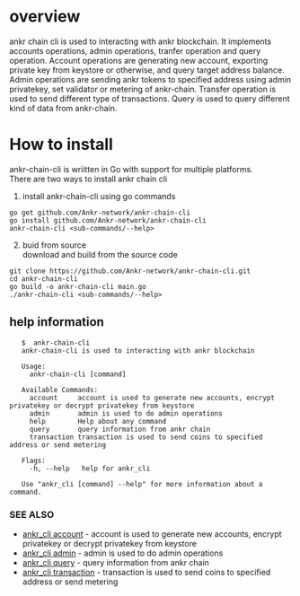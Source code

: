 # overview
ankr chain cli is used to interacting with ankr blockchain. It implements accounts operations, admin operations, tranfer operation and query operation.
Account operations are generating new account, exporting private key from keystore or otherwise, and query target address balance. 
Admin operations are sending ankr tokens to specified address using admin privatekey, set validator or metering of ankr-chain.
Transfer operation is used to send different type of transactions.
Query is used to query different kind of data from ankr-chain.


# How to install
ankr-chain-cli is wriitten in Go with support for multiple platforms.   
There are two ways to install ankr chain cli    
1. install ankr-chain-cli using go commands    
```$xslt
go get github.com/Ankr-network/ankr-chain-cli    
go install github.com/Ankr-network/ankr-chain-cli    
ankr-chain-cli <sub-commands/--help>
```   

2. buid from source    
download and build from the source code  
```
git clone https://github.com/Ankr-network/ankr-chain-cli.git    
cd ankr-chain-cli    
go build -o ankr-chain-cli main.go    
./ankr-chain-cli <sub-commands/--help>
```
## help information
```  
   $  ankr-chain-cli
   ankr-chain-cli is used to interacting with ankr blockchain
   
   Usage:
     ankr-chain-cli [command]
   
   Available Commands:
     account     account is used to generate new accounts, encrypt privatekey or decrypt privatekey from keystore
     admin       admin is used to do admin operations
     help        Help about any command
     query       query information from ankr chain
     transaction transaction is used to send coins to specified address or send metering
   
   Flags:
     -h, --help   help for ankr_cli
   
   Use "ankr_cli [command] --help" for more information about a command. 
   ```


### SEE ALSO

* [ankr_cli account](doc/ankr_cli_account.md)	 - account is used to generate new accounts, encrypt privatekey or decrypt privatekey from keystore
* [ankr_cli admin](doc/ankr_cli_admin.md)	 - admin is used to do admin operations 
* [ankr_cli query](doc/ankr_cli_query.md)	 - query information from ankr chain
* [ankr_cli transaction](doc/ankr_cli_transaction.md)	 - transaction is used to send coins to specified address or send metering
